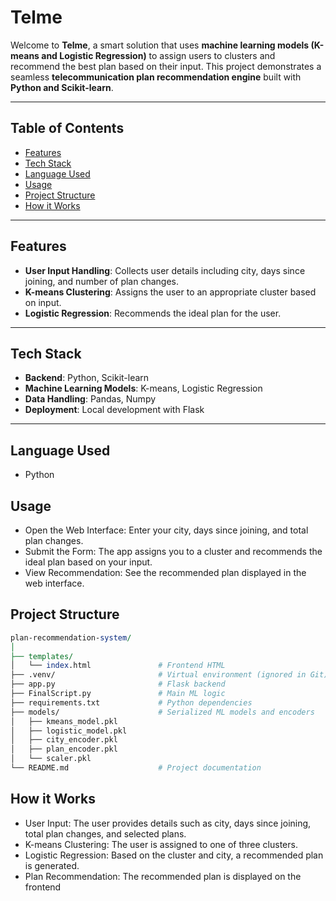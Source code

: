 # Telme

Welcome to **Telme**, a smart solution that uses **machine learning models (K-means and Logistic Regression)** to assign users to clusters and recommend the best plan based on their input. This project demonstrates a seamless **telecommunication plan recommendation engine** built with **Python and Scikit-learn**.

---

## Table of Contents
- [Features](#features)
- [Tech Stack](#tech-stack)
- [Language Used](#language-used)
- [Usage](#usage)
- [Project Structure](#project-structure)
- [How it Works](#how-it-works)

---

## Features
- **User Input Handling**: Collects user details including city, days since joining, and number of plan changes.
- **K-means Clustering**: Assigns the user to an appropriate cluster based on input.
- **Logistic Regression**: Recommends the ideal plan for the user.

---

## Tech Stack
- **Backend**: Python, Scikit-learn
- **Machine Learning Models**: K-means, Logistic Regression
- **Data Handling**: Pandas, Numpy
- **Deployment**: Local development with Flask

---

## Language Used
- Python


## Usage
- Open the Web Interface: Enter your city, days since joining, and total plan changes.
- Submit the Form: The app assigns you to a cluster and recommends the ideal plan based on your input.
- View Recommendation: See the recommended plan displayed in the web interface.


## Project Structure
   ```perl
   plan-recommendation-system/
   │
   ├── templates/
   │   └── index.html               # Frontend HTML
   ├── .venv/                       # Virtual environment (ignored in Git)
   ├── app.py                       # Flask backend
   ├── FinalScript.py               # Main ML logic
   ├── requirements.txt             # Python dependencies
   ├── models/                      # Serialized ML models and encoders
   │   ├── kmeans_model.pkl
   │   ├── logistic_model.pkl
   │   ├── city_encoder.pkl
   │   ├── plan_encoder.pkl
   │   └── scaler.pkl
   └── README.md                    # Project documentation
```

## How it Works
- User Input: The user provides details such as city, days since joining, total plan changes, and selected plans.
- K-means Clustering: The user is assigned to one of three clusters.
- Logistic Regression: Based on the cluster and city, a recommended plan is generated.
- Plan Recommendation: The recommended plan is displayed on the frontend

